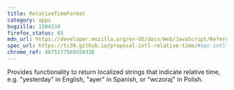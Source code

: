 ```yaml
---
title: RelativeTimeFormat
category: apps
bugzilla: 1504334
firefox_status: 65
mdn_url: https://developer.mozilla.org/en-US/docs/Web/JavaScript/Reference/Global_Objects/RelativeTimeFormat
spec_url: https://tc39.github.io/proposal-intl-relative-time/#sec-intl-relativetimeformat-constructor
chrome_ref: 4875177569550336
---
```


Provides functionality to return localized strings that indicate relative time, e.g. "yesterday" in English, "ayer" in Spanish, or "wczoraj" in Polish.
